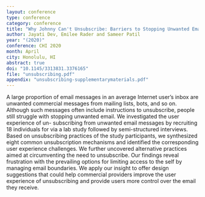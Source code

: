 ```yaml
---
layout: conference
type: conference
category: conference
title: "Why Johnny Can't Unsubscribe: Barriers to Stopping Unwanted Email"
author: Jayati Dev, Emilee Rader and Sameer Patil
year: "(2020)"
conference: CHI 2020
month: April
city: Honolulu, HI
abstract: true
doi: "10.1145/3313831.3376165"
file: "unsubscribing.pdf"
appendix: "unsubscribing-supplementarymaterials.pdf"
---
```


A large proportion of email messages in an average Internet user’s inbox are unwanted commercial messages from mailing lists, bots, and so on. Although such messages often include instructions to unsubscribe, people still struggle with stopping unwanted email. We investigated the user experience of un- subscribing from unwanted email messages by recruiting 18 individuals for via a lab study followed by semi-structured interviews. Based on unsubscribing practices of the study participants, we synthesized eight common unsubscription mechanisms and identified the corresponding user experience challenges. We further uncovered alternative practices aimed at circumventing the need to unsubscribe. Our findings reveal frustration with the prevailing options for limiting access to the self by managing email boundaries. We apply our insight to offer design suggestions that could help commercial providers improve the user experience of unsubscribing and provide users more control over the email they receive.

<!--

tags: curation
acmdl: "https://dl.acm.org/citation.cfm?id=3173677" 
pages: "Paper No. 103"

-->
